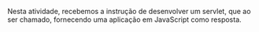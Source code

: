 Nesta atividade, recebemos a instrução de desenvolver um servlet, que ao ser chamado, fornecendo uma aplicação em JavaScript como resposta.
